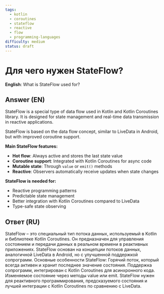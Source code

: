 ```yaml
---
tags:
  - kotlin
  - coroutines
  - stateflow
  - reactive
  - flow
  - programming-languages
difficulty: medium
status: draft
---
```


# Для чего нужен StateFlow?

**English**: What is StateFlow used for?

## Answer (EN)
StateFlow is a special type of data flow used in Kotlin and Kotlin Coroutines library. It is designed for state management and real-time data transmission in reactive applications.

StateFlow is based on the data flow concept, similar to LiveData in Android, but with improved coroutine support.

**Main StateFlow features:**
- **Hot flow**: Always active and stores the last state value
- **Coroutine support**: Integrated with Kotlin Coroutines for async code
- **Mutable state**: Through `value` or `emit()` methods
- **Reactive**: Observers automatically receive updates when state changes

**StateFlow is needed for:**
- Reactive programming patterns
- Predictable state management
- Better integration with Kotlin Coroutines compared to LiveData
- Type-safe state observing

## Ответ (RU)
StateFlow – это специальный тип потока данных, используемый в Kotlin и библиотеке Kotlin Coroutines. Он предназначен для управления состоянием и передачи данных в реальном времени в реактивных приложениях. StateFlow основан на концепции потоков данных, аналогичной LiveData в Android, но с улучшенной поддержкой сопрограмм. Основные особенности StateFlow: Горячий поток, который всегда активен и хранит последнее значение состояния. Поддержка сопрограмм, интегрирован с Kotlin Coroutines для асинхронного кода. Изменяемое состояние через методы value или emit. StateFlow нужен для реактивного программирования, предсказуемого состояния и лучшей интеграции с Kotlin Coroutines по сравнению с LiveData.

